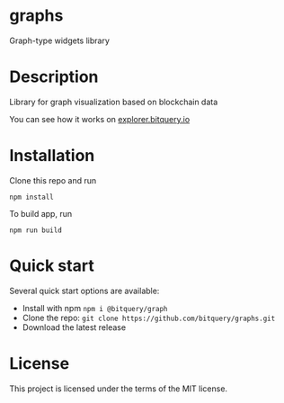 # graphs
Graph-type widgets library
# Description
Library for graph visualization based on blockchain data

You can see how it works on [explorer.bitquery.io](https://explorer.bitquery.io)
# Installation
Clone this repo and run

`
npm install
`

To build app, run 

`
npm run build
`

# Quick start
Several quick start options are available:
* Install with npm `npm i @bitquery/graph`
* Clone the repo: `git clone https://github.com/bitquery/graphs.git`
* Download the latest release
# License
This project is licensed under the terms of the MIT license.